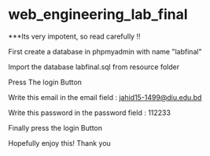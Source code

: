 # web_engineering_lab_final

***Its very impotent, so read carefully !!

First create a database in phpmyadmin with name "labfinal"

Import the database labfinal.sql from resource folder

Press The login Button

Write this email in the email field : jahid15-1499@diu.edu.bd

Write this password in the password field : 112233

Finally press the login Button

Hopefully enjoy this! Thank you
